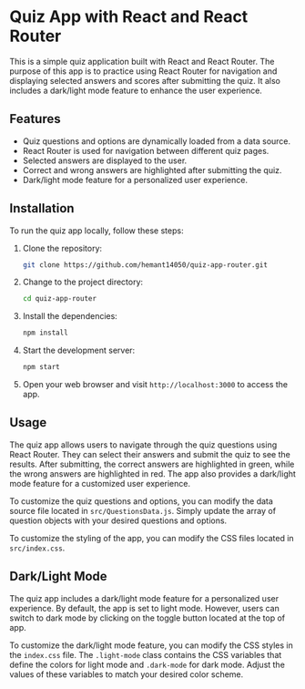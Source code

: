 # Quiz App with React and React Router

This is a simple quiz application built with React and React Router. The purpose of this app is to practice using React Router for navigation and displaying selected answers and scores after submitting the quiz. It also includes a dark/light mode feature to enhance the user experience.

## Features

- Quiz questions and options are dynamically loaded from a data source.
- React Router is used for navigation between different quiz pages.
- Selected answers are displayed to the user.
- Correct and wrong answers are highlighted after submitting the quiz.
- Dark/light mode feature for a personalized user experience.

## Installation

To run the quiz app locally, follow these steps:

1. Clone the repository:

   ```bash
   git clone https://github.com/hemant14050/quiz-app-router.git
   ```

2. Change to the project directory:

   ```bash
   cd quiz-app-router
   ```

3. Install the dependencies:

   ```bash
   npm install
   ```

4. Start the development server:

   ```bash
   npm start
   ```

5. Open your web browser and visit `http://localhost:3000` to access the app.

## Usage

The quiz app allows users to navigate through the quiz questions using React Router. They can select their answers and submit the quiz to see the results. After submitting, the correct answers are highlighted in green, while the wrong answers are highlighted in red. The app also provides a dark/light mode feature for a customized user experience.

To customize the quiz questions and options, you can modify the data source file located in `src/QuestionsData.js`. Simply update the array of question objects with your desired questions and options.

To customize the styling of the app, you can modify the CSS files located in `src/index.css`.

## Dark/Light Mode

The quiz app includes a dark/light mode feature for a personalized user experience. By default, the app is set to light mode. However, users can switch to dark mode by clicking on the toggle button located at the top of app.

To customize the dark/light mode feature, you can modify the CSS styles in the `index.css` file. The `.light-mode` class contains the CSS variables that define the colors for light mode and `.dark-mode` for dark mode. Adjust the values of these variables to match your desired color scheme.
